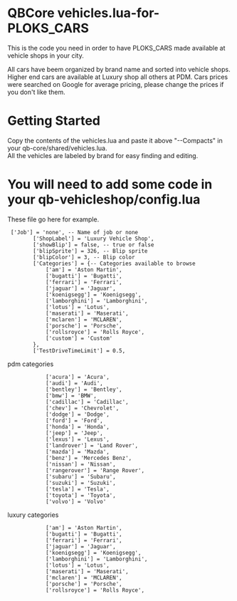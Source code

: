 # QBCore vehicles.lua-for-PLOKS_CARS
This is the code you need in order to have PLOKS_CARS made available at vehicle shops in your city.

All cars have beem organized by brand name and sorted into vehicle shops. Higher end cars are available at Luxury shop all others at PDM.
Cars prices were searched on Google for average pricing, please change the prices if you don't like them.


# Getting Started
Copy the contents of the vehicles.lua and paste it above  "--Compacts" in your qb-core/shared/vehicles.lua. </br>
All the vehicles are labeled by brand for easy finding and editing.


# You will need to add some code in your qb-vehicleshop/config.lua</br>

These file go here for example.</br>
```
 ['Job'] = 'none', -- Name of job or none
        ['ShopLabel'] = 'Luxury Vehicle Shop',
        ['showBlip'] = false, -- true or false
        ['blipSprite'] = 326, -- Blip sprite
        ['blipColor'] = 3, -- Blip color
        ['Categories'] = {-- Categories available to browse
            ['am'] = 'Aston Martin',
            ['bugatti'] = 'Bugatti',
            ['ferrari'] = 'Ferrari',
            ['jaguar'] = 'Jaguar',
            ['koenigsegg'] = 'Koenigsegg',
            ['lamborghini'] = 'Lamborghini',
            ['lotus'] = 'Lotus',
            ['maserati'] = 'Maserati',
            ['mclaren'] = 'MCLAREN',
            ['porsche'] = 'Porsche',
            ['rollsroyce'] = 'Rolls Royce',
            ['custom'] = 'Custom'
        },
        ['TestDriveTimeLimit'] = 0.5,
```

pdm categories </br>
```['Categories'] = {-- Categories available to browse
            ['acura'] = 'Acura',
            ['audi'] = 'Audi',
            ['bentley'] = 'Bentley',
            ['bmw'] = 'BMW',
            ['cadillac'] = 'Cadillac',
            ['chev'] = 'Chevrolet',
            ['dodge'] = 'Dodge',
            ['ford'] = 'Ford',
            ['honda'] = 'Honda',
            ['jeep'] = 'Jeep',
            ['lexus'] = 'Lexus',
            ['landrover'] = 'Land Rover',
            ['mazda'] = 'Mazda',
            ['benz'] = 'Mercedes Benz',
            ['nissan'] = 'Nissan',
            ['rangerover'] = 'Range Rover',
            ['subaru'] = 'Subaru',
            ['suzuki'] = 'Suzuki',
            ['tesla'] = 'Tesla',
            ['toyota'] = 'Toyota',
            ['volvo'] = 'Volvo'
```                
luxury categories </br>
```['Categories'] = {-- Categories available to browse
            ['am'] = 'Aston Martin',
            ['bugatti'] = 'Bugatti',
            ['ferrari'] = 'Ferrari',
            ['jaguar'] = 'Jaguar',
            ['koenigsegg'] = 'Koenigsegg',
            ['lamborghini'] = 'Lamborghini',
            ['lotus'] = 'Lotus',
            ['maserati'] = 'Maserati',
            ['mclaren'] = 'MCLAREN',
            ['porsche'] = 'Porsche',
            ['rollsroyce'] = 'Rolls Royce',        
```
